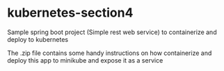 # kubernetes-section4
Sample spring boot project (Simple rest web service) to containerize and deploy to kubernetes

The .zip file contains some handy instructions on how containerize and deploy this app to minikube and expose it as a service
